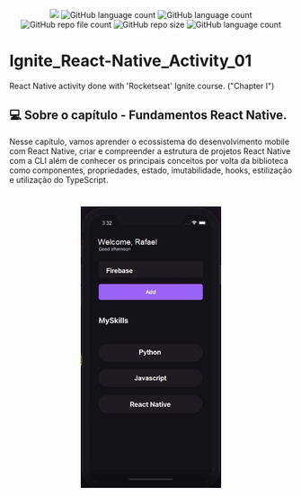 
<p align="center">
  <img src="http://img.shields.io/static/v1?label=STATUS&message=Concluded&color=blue&style=flat"/>
  <img alt="GitHub language count" src="https://img.shields.io/github/languages/count/Rafa-KozAnd/Ignite_React-Native_Activity_01">
  <img alt="GitHub language count" src="https://img.shields.io/github/languages/top/Rafa-KozAnd/Ignite_React-Native_Activity_01">
  <img alt="GitHub repo file count" src="https://img.shields.io/github/directory-file-count/Rafa-KozAnd/Ignite_React-Native_Activity_01">
  <img alt="GitHub repo size" src="https://img.shields.io/github/repo-size/Rafa-KozAnd/Ignite_React-Native_Activity_01">
  <img alt="GitHub language count" src="https://img.shields.io/github/license/Rafa-KozAnd/Ignite_React-Native_Activity_01">
</p>

# Ignite_React-Native_Activity_01

React Native activity done with 'Rocketseat' Ignite course. ("Chapter I")

## 💻 Sobre o capítulo - Fundamentos React Native.

Nesse capítulo, vamos aprender o ecossistema do desenvolvimento mobile com React Native, criar e compreender a estrutura de projetos React Native com a CLI além de conhecer os principais conceitos por volta da biblioteca como componentes, propriedades, estado, imutabilidade, hooks, estilização e utilização do TypeScript.

<h1 align="center">
  <img src="Print/Print01.jpg" width="250" height="500">   
</h1>
